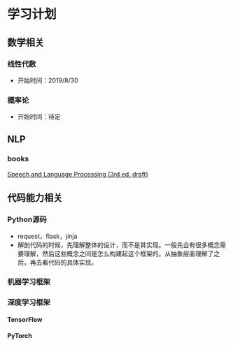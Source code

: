 # 学习计划

## 数学相关

### 线性代数

* 开始时间：2019/8/30

### 概率论

* 开始时间：待定

## NLP

### books

[Speech and Language Processing (3rd ed. draft)](https://web.stanford.edu/~jurafsky/slp3/)

## 代码能力相关

### Python源码

* request，flask，jinja
* 解剖代码的时候，先理解整体的设计，而不是其实现。一般先会有很多概念需要理解，然后这些概念之间是怎么构建起这个框架的。从抽象层面理解了之后，再去看代码的具体实现。

### 机器学习框架



### 深度学习框架

#### TensorFlow
#### PyTorch
